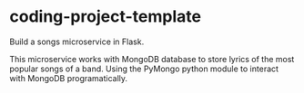 # coding-project-template

Build a songs microservice in Flask.

This microservice works with MongoDB database to store lyrics of the most popular songs of a band. Using the PyMongo python module to interact with MongoDB programatically.

